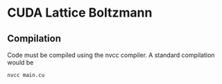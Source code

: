 # CUDA Lattice Boltzmann
## Compilation
Code must be compiled using the nvcc compiler. A standard compilation would be 
```bash
nvcc main.cu
```